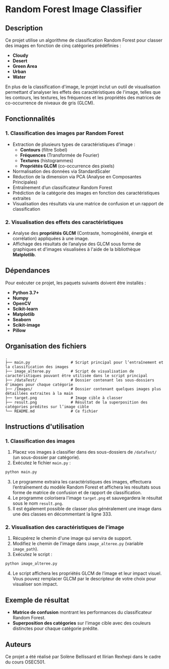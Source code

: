 # Random Forest Image Classifier

## Description
Ce projet utilise un algorithme de classification Random Forest pour classer des images en fonction de cinq catégories prédéfinies :
- **Cloudy**
- **Desert**
- **Green Area**
- **Urban**
- **Water**

En plus de la classification d'image, le projet inclut un outil de visualisation permettant d'analyser les effets des caractéristiques de l'image, telles que les contours, les textures, les fréquences et les propriétés des matrices de co-occurrence de niveaux de gris (GLCM).

## Fonctionnalités

### 1. **Classification des images par Random Forest**
- Extraction de plusieurs types de caractéristiques d'image :
  - **Contours** (filtre Sobel)
  - **Fréquences** (Transformée de Fourier)
  - **Textures** (histogrammes)
  - **Propriétés GLCM** (co-occurrence des pixels)
- Normalisation des données via StandardScaler
- Réduction de la dimension via PCA (Analyse en Composantes Principales)
- Entraînement d’un classificateur Random Forest
- Prédiction de la catégorie des images en fonction des caractéristiques extraites
- Visualisation des résultats via une matrice de confusion et un rapport de classification

### 2. **Visualisation des effets des caractéristiques**
- Analyse des **propriétés GLCM** (Contraste, homogénéité, énergie et corrélation) appliquées à une image.
- Affichage des résultats de l’analyse des GLCM sous forme de graphiques et d'images visualisées à l'aide de la bibliothèque **Matplotlib**.

## Dépendances
Pour exécuter ce projet, les paquets suivants doivent être installés :

- **Python 3.7+**
- **Numpy**
- **OpenCV**
- **Scikit-learn**
- **Matplotlib**
- **Seaborn**
- **Scikit-image**
- **Pillow**

## Organisation des fichiers

```
.
├── main.py                  # Script principal pour l’entraînement et la classification des images
├── image_alteree.py         # Script de visualisation de caractéristiques pouvant être utilisée dans le script principal
├── /dataTest/               # Dossier contenant les sous-dossiers d'images pour chaque catégorie
├── /Images/                 # Dossier contenant quelques images plus détaillées extraites à la main
├── target.png               # Image cible à classer
├── result.png               # Résultat de la superposition des catégories prédites sur l’image cible
└── README.md                # Ce fichier
```

## Instructions d'utilisation

### 1. **Classification des images**
1. Placez vos images à classifier dans des sous-dossiers de `/dataTest/` (un sous-dossier par catégorie).
2. Exécutez le fichier `main.py` :
```bash
python main.py
```
3. Le programme extraira les caractéristiques des images, effectuera l’entraînement du modèle Random Forest et affichera les résultats sous forme de matrice de confusion et de rapport de classification.
4. Le programme colorisera l'image `target.png` et sauvegardera le résultat sous le nom `result.png`.
5. Il est également possible de classer plus généralement une image dans une des classes en décommentant la ligne 333. 

### 2. **Visualisation des caractéristiques de l’image**
1. Récupérez le chemin d'une image qui servira de support.
2. Modifiez le chemin de l'image dans `image_alteree.py` (variable `image_path`).
3. Exécutez le script :
```bash
python image_alteree.py
```
4. Le script affichera les propriétés GLCM de l’image et leur impact visuel. Vous pouvez remplacer GLCM par le descripteur de votre choix pour visualiser son impact.

## Exemple de résultat
- **Matrice de confusion** montrant les performances du classificateur Random Forest.
- **Superposition des catégories** sur l'image cible avec des couleurs distinctes pour chaque catégorie prédite.

## Auteurs
Ce projet a été réalisé par Solène Bellissard et Ilirian Rexhepi dans le cadre du cours OSEC501.
